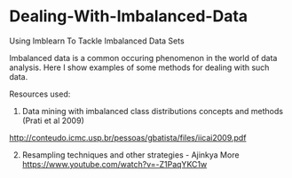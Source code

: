 # Dealing-With-Imbalanced-Data
Using Imblearn To Tackle Imbalanced Data Sets

Imbalanced data is a common occuring phenomenon in the world of data analysis. Here I show examples of some methods for dealing with such
data. 

Resources used:

1) Data mining with imbalanced class distributions concepts and methods (Prati et al 2009)

http://conteudo.icmc.usp.br/pessoas/gbatista/files/iicai2009.pdf

2) Resampling techniques and other strategies - Ajinkya More  
https://www.youtube.com/watch?v=-Z1PaqYKC1w
